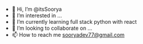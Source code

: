 - 👋 Hi, I’m @itsSoorya
- 👀 I’m interested in ...
- 🌱 I’m currently learning full stack python with react
- 💞️ I’m looking to collaborate on ...
- 📫 How to reach me sooryadev77@gmail.com

<!---
itsSoorya/itsSoorya is a ✨ special ✨ repository because its `README.md` (this file) appears on your GitHub profile.
You can click the Preview link to take a look at your changes.
--->
